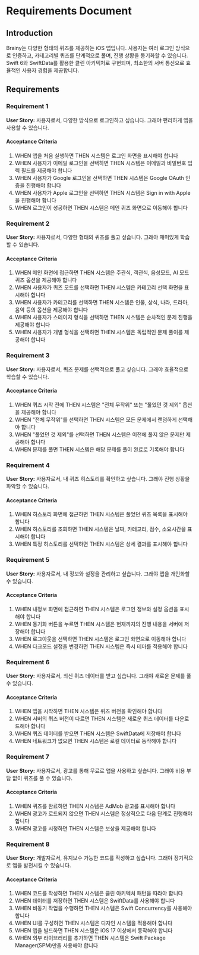 # Requirements Document

## Introduction

Brainy는 다양한 형태의 퀴즈를 제공하는 iOS 앱입니다. 사용자는 여러 로그인 방식으로 인증하고, 카테고리별 퀴즈를 단계적으로 풀며, 진행 상황을 동기화할 수 있습니다. Swift 6와 SwiftData를 활용한 클린 아키텍처로 구현되며, 최소한의 서버 통신으로 효율적인 사용자 경험을 제공합니다.

## Requirements

### Requirement 1

**User Story:** 사용자로서, 다양한 방식으로 로그인하고 싶습니다. 그래야 편리하게 앱을 사용할 수 있습니다.

#### Acceptance Criteria

1. WHEN 앱을 처음 실행하면 THEN 시스템은 로그인 화면을 표시해야 합니다
2. WHEN 사용자가 이메일 로그인을 선택하면 THEN 시스템은 이메일과 비밀번호 입력 필드를 제공해야 합니다
3. WHEN 사용자가 Google 로그인을 선택하면 THEN 시스템은 Google OAuth 인증을 진행해야 합니다
4. WHEN 사용자가 Apple 로그인을 선택하면 THEN 시스템은 Sign in with Apple을 진행해야 합니다
5. WHEN 로그인이 성공하면 THEN 시스템은 메인 퀴즈 화면으로 이동해야 합니다

### Requirement 2

**User Story:** 사용자로서, 다양한 형태의 퀴즈를 풀고 싶습니다. 그래야 재미있게 학습할 수 있습니다.

#### Acceptance Criteria

1. WHEN 메인 화면에 접근하면 THEN 시스템은 주관식, 객관식, 음성모드, AI 모드 퀴즈 옵션을 제공해야 합니다
2. WHEN 사용자가 퀴즈 모드를 선택하면 THEN 시스템은 카테고리 선택 화면을 표시해야 합니다
3. WHEN 사용자가 카테고리를 선택하면 THEN 시스템은 인물, 상식, 나라, 드라마, 음악 등의 옵션을 제공해야 합니다
4. WHEN 사용자가 스테이지 형식을 선택하면 THEN 시스템은 순차적인 문제 진행을 제공해야 합니다
5. WHEN 사용자가 개별 형식을 선택하면 THEN 시스템은 독립적인 문제 풀이를 제공해야 합니다

### Requirement 3

**User Story:** 사용자로서, 퀴즈 문제를 선택적으로 풀고 싶습니다. 그래야 효율적으로 학습할 수 있습니다.

#### Acceptance Criteria

1. WHEN 퀴즈 시작 전에 THEN 시스템은 "전체 무작위" 또는 "풀었던 것 제외" 옵션을 제공해야 합니다
2. WHEN "전체 무작위"를 선택하면 THEN 시스템은 모든 문제에서 랜덤하게 선택해야 합니다
3. WHEN "풀었던 것 제외"를 선택하면 THEN 시스템은 이전에 풀지 않은 문제만 제공해야 합니다
4. WHEN 문제를 풀면 THEN 시스템은 해당 문제를 풀이 완료로 기록해야 합니다

### Requirement 4

**User Story:** 사용자로서, 내 퀴즈 히스토리를 확인하고 싶습니다. 그래야 진행 상황을 파악할 수 있습니다.

#### Acceptance Criteria

1. WHEN 히스토리 화면에 접근하면 THEN 시스템은 풀었던 퀴즈 목록을 표시해야 합니다
2. WHEN 히스토리를 조회하면 THEN 시스템은 날짜, 카테고리, 점수, 소요시간을 표시해야 합니다
3. WHEN 특정 히스토리를 선택하면 THEN 시스템은 상세 결과를 표시해야 합니다

### Requirement 5

**User Story:** 사용자로서, 내 정보와 설정을 관리하고 싶습니다. 그래야 앱을 개인화할 수 있습니다.

#### Acceptance Criteria

1. WHEN 내정보 화면에 접근하면 THEN 시스템은 로그인 정보와 설정 옵션을 표시해야 합니다
2. WHEN 동기화 버튼을 누르면 THEN 시스템은 현재까지의 진행 내용을 서버에 저장해야 합니다
3. WHEN 로그아웃을 선택하면 THEN 시스템은 로그인 화면으로 이동해야 합니다
4. WHEN 다크모드 설정을 변경하면 THEN 시스템은 즉시 테마를 적용해야 합니다

### Requirement 6

**User Story:** 사용자로서, 최신 퀴즈 데이터를 받고 싶습니다. 그래야 새로운 문제를 풀 수 있습니다.

#### Acceptance Criteria

1. WHEN 앱을 시작하면 THEN 시스템은 퀴즈 버전을 확인해야 합니다
2. WHEN 서버의 퀴즈 버전이 다르면 THEN 시스템은 새로운 퀴즈 데이터를 다운로드해야 합니다
3. WHEN 퀴즈 데이터를 받으면 THEN 시스템은 SwiftData에 저장해야 합니다
4. WHEN 네트워크가 없으면 THEN 시스템은 로컬 데이터로 동작해야 합니다

### Requirement 7

**User Story:** 사용자로서, 광고를 통해 무료로 앱을 사용하고 싶습니다. 그래야 비용 부담 없이 퀴즈를 풀 수 있습니다.

#### Acceptance Criteria

1. WHEN 퀴즈를 완료하면 THEN 시스템은 AdMob 광고를 표시해야 합니다
2. WHEN 광고가 로드되지 않으면 THEN 시스템은 정상적으로 다음 단계로 진행해야 합니다
3. WHEN 광고를 시청하면 THEN 시스템은 보상을 제공해야 합니다

### Requirement 8

**User Story:** 개발자로서, 유지보수 가능한 코드를 작성하고 싶습니다. 그래야 장기적으로 앱을 발전시킬 수 있습니다.

#### Acceptance Criteria

1. WHEN 코드를 작성하면 THEN 시스템은 클린 아키텍처 패턴을 따라야 합니다
2. WHEN 데이터를 저장하면 THEN 시스템은 SwiftData를 사용해야 합니다
3. WHEN 비동기 작업을 수행하면 THEN 시스템은 Swift Concurrency를 사용해야 합니다
4. WHEN UI를 구성하면 THEN 시스템은 디자인 시스템을 적용해야 합니다
5. WHEN 앱을 빌드하면 THEN 시스템은 iOS 17 이상에서 동작해야 합니다
6. WHEN 외부 라이브러리를 추가하면 THEN 시스템은 Swift Package Manager(SPM)만을 사용해야 합니다